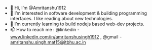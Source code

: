- 👋 Hi, I’m @Amritanshu1912
- 👀 I’m interested in software development & building programming interfaces. I like reading about new technologies. 
- 🌱 I’m currently learning to build nodejs based web-dev projects.
- 📫 How to reach me : @linkedin - www.linkedin.com/in/amritanshusingh1912 , @gmail - amritanshu.singh.mat15@itbhu.ac.in

<!---
Amritanshu1912/Amritanshu1912 is a ✨ special ✨ repository because its `README.md` (this file) appears on your GitHub profile.
You can click the Preview link to take a look at your changes.
--->
